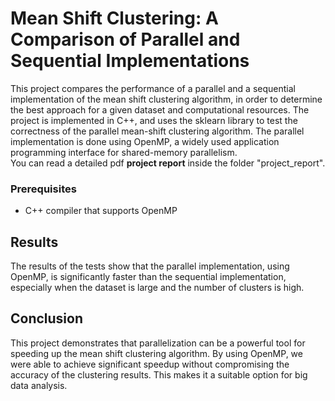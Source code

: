 # Mean Shift Clustering: A Comparison of Parallel and Sequential Implementations
This project compares the performance of a parallel and a sequential implementation of the mean shift clustering algorithm, in order to determine the best approach for a given dataset and computational resources. 
The project is implemented in C++, and uses the sklearn library to test the correctness of the parallel mean-shift clustering algorithm. 
The parallel implementation is done using OpenMP, a widely used application programming interface for shared-memory parallelism.<br/>
You can read a detailed pdf **project report** inside the folder "project_report".

### Prerequisites
- C++ compiler that supports OpenMP
 
## Results
The results of the tests show that the parallel implementation, using OpenMP, is significantly faster than the sequential implementation,
especially when the dataset is large and the number of clusters is high. 

## Conclusion
This project demonstrates that parallelization can be a powerful tool for speeding up the mean shift clustering algorithm.
By using OpenMP, we were able to achieve significant speedup without compromising the accuracy of the clustering results.
This makes it a suitable option for big data analysis.
